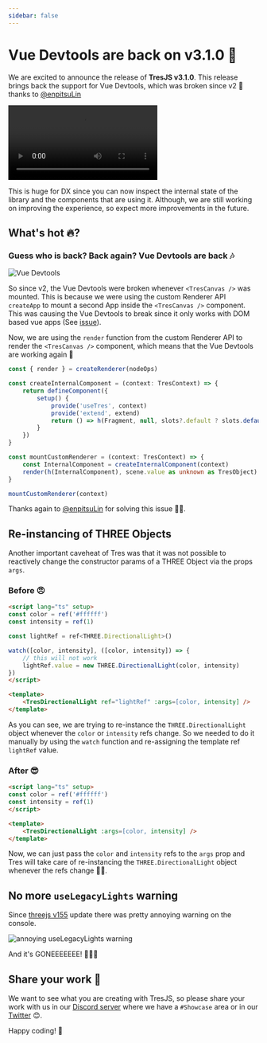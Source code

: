 ```yaml
---
sidebar: false
---
```


# Vue Devtools are back on v3.1.0 🎉

We are excited to announce the release of **TresJS v3.1.0**. This release brings back the support for Vue Devtools, which was broken since v2 🤯 thanks to [@enpitsuLin](https://github.com/enpitsuLin)

<video controls>
    <source src="https://res.cloudinary.com/alvarosaburido/video/upload/v1692768893/Tres/devtools-are-back_cuynao.mp4" type="video/mp4">
</video>

This is huge for DX since you can now inspect the internal state of the library and the components that are using it. Although, we are still working on improving the experience, so expect more improvements in the future.

## What's hot 🔥?

### Guess who is back? Back again? Vue Devtools are back 🎶

![Vue Devtools](https://media.tenor.com/idcVQVMSDvMAAAAC/again-guess-whos-back-again.gif)

So since v2, the Vue Devtools were broken whenever `<TresCanvas />` was mounted. This is because we were using the custom Renderer API `createApp` to mount a second App inside the `<TresCanvas />` component. This was causing the Vue Devtools to break since it only works with DOM based vue apps (See [issue](https://github.com/vuejs/devtools/issues/2078)).

Now, we are using the `render` function from the custom Renderer API to render the `<TresCanvas />` component, which means that the Vue Devtools are working again 🎉

```ts
const { render } = createRenderer(nodeOps)

const createInternalComponent = (context: TresContext) => {
    return defineComponent({
        setup() {
            provide('useTres', context)
            provide('extend', extend)
            return () => h(Fragment, null, slots?.default ? slots.default() : [])
        }
    })
}

const mountCustomRenderer = (context: TresContext) => {
    const InternalComponent = createInternalComponent(context)
    render(h(InternalComponent), scene.value as unknown as TresObject)
}

mountCustomRenderer(context)
```

Thanks again to [@enpitsuLin](https://github.com/enpitsuLin) for solving this issue 🙏🥹.

## Re-instancing of THREE Objects

Another important caveheat of Tres was that it was not possible to reactively change the constructor params of a THREE Object via the props `args`. 

### Before 😠

```html
<script lang="ts" setup>
const color = ref('#ffffff')
const intensity = ref(1)

const lightRef = ref<THREE.DirectionalLight>()

watch([color, intensity], ([color, intensity]) => {
    // this will not work
    lightRef.value = new THREE.DirectionalLight(color, intensity)
})
</script>

<template>
    <TresDirectionalLight ref="lightRef" :args=[color, intensity] />
</template>
```

As you can see, we are trying to re-instance the `THREE.DirectionalLight` object whenever the `color` or `intensity` refs change. So we needed to do it manually by using the `watch` function and re-assigning the template ref `lightRef` value.

### After 😎

```html
<script lang="ts" setup>
const color = ref('#ffffff')
const intensity = ref(1)
</script>

<template>
    <TresDirectionalLight :args=[color, intensity] />
</template>
```

Now, we can just pass the `color` and `intensity` refs to the `args` prop and Tres will take care of re-instancing the `THREE.DirectionalLight` object whenever the refs change 🤭😉.

## No more `useLegacyLights` warning

Since [threejs v155](https://discourse.threejs.org/t/updates-to-lighting-in-three-js-r155/53733) update there was pretty annoying warning on the console.

![annoying useLegacyLights warning](/blog/annoying-warning.png)

And it's GONEEEEEEE! 🎉🎉🎉

## Share your work 🎨

We want to see what you are creating with TresJS, so please share your work with us in our [Discord server](https://discord.gg/UCr96AQmWn) where we have a `#Showcase` area or in our [Twitter](https://twitter.com/tresjs_dev) 😊.

Happy coding! 🚀